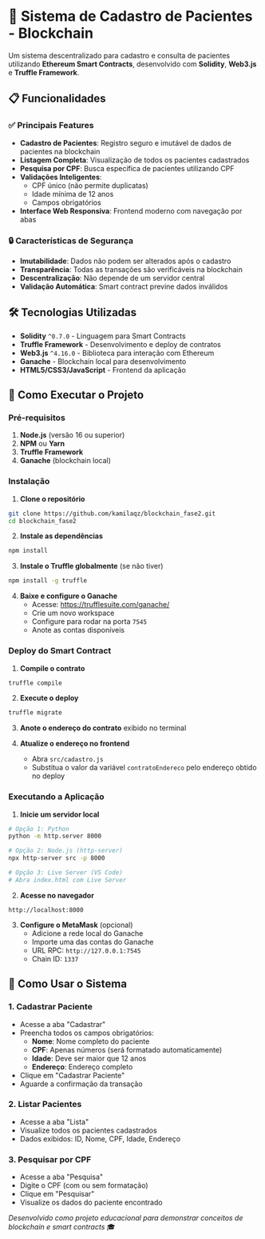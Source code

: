 # 🏥 Sistema de Cadastro de Pacientes - Blockchain

Um sistema descentralizado para cadastro e consulta de pacientes utilizando **Ethereum Smart Contracts**, desenvolvido com **Solidity**, **Web3.js** e **Truffle Framework**.

## 📋 Funcionalidades

### ✅ Principais Features
- **Cadastro de Pacientes**: Registro seguro e imutável de dados de pacientes na blockchain
- **Listagem Completa**: Visualização de todos os pacientes cadastrados
- **Pesquisa por CPF**: Busca específica de pacientes utilizando CPF
- **Validações Inteligentes**: 
  - CPF único (não permite duplicatas)
  - Idade mínima de 12 anos
  - Campos obrigatórios
- **Interface Web Responsiva**: Frontend moderno com navegação por abas

### 🔒 Características de Segurança
- **Imutabilidade**: Dados não podem ser alterados após o cadastro
- **Transparência**: Todas as transações são verificáveis na blockchain
- **Descentralização**: Não depende de um servidor central
- **Validação Automática**: Smart contract previne dados inválidos

## 🛠️ Tecnologias Utilizadas

- **Solidity** `^0.7.0` - Linguagem para Smart Contracts
- **Truffle Framework** - Desenvolvimento e deploy de contratos
- **Web3.js** `^4.16.0` - Biblioteca para interação com Ethereum
- **Ganache** - Blockchain local para desenvolvimento
- **HTML5/CSS3/JavaScript** - Frontend da aplicação

## 🚀 Como Executar o Projeto

### Pré-requisitos

1. **Node.js** (versão 16 ou superior)
2. **NPM** ou **Yarn**
3. **Truffle Framework**
4. **Ganache** (blockchain local)

### Instalação

1. **Clone o repositório**
```bash
git clone https://github.com/kamilaqz/blockchain_fase2.git
cd blockchain_fase2
```

2. **Instale as dependências**
```bash
npm install
```

3. **Instale o Truffle globalmente** (se não tiver)
```bash
npm install -g truffle
```

4. **Baixe e configure o Ganache**
   - Acesse: https://trufflesuite.com/ganache/
   - Crie um novo workspace
   - Configure para rodar na porta `7545`
   - Anote as contas disponíveis

### Deploy do Smart Contract

1. **Compile o contrato**
```bash
truffle compile
```

2. **Execute o deploy**
```bash
truffle migrate
```

3. **Anote o endereço do contrato** exibido no terminal

4. **Atualize o endereço no frontend**
   - Abra `src/cadastro.js`
   - Substitua o valor da variável `contratoEndereco` pelo endereço obtido no deploy

### Executando a Aplicação

1. **Inicie um servidor local**
```bash
# Opção 1: Python
python -m http.server 8000

# Opção 2: Node.js (http-server)
npx http-server src -p 8000

# Opção 3: Live Server (VS Code)
# Abra index.html com Live Server
```

2. **Acesse no navegador**
```
http://localhost:8000
```

3. **Configure o MetaMask** (opcional)
   - Adicione a rede local do Ganache
   - Importe uma das contas do Ganache
   - URL RPC: `http://127.0.0.1:7545`
   - Chain ID: `1337`

## 📝 Como Usar o Sistema

### 1. Cadastrar Paciente
- Acesse a aba "Cadastrar"
- Preencha todos os campos obrigatórios:
  - **Nome**: Nome completo do paciente
  - **CPF**: Apenas números (será formatado automaticamente)
  - **Idade**: Deve ser maior que 12 anos
  - **Endereço**: Endereço completo
- Clique em "Cadastrar Paciente"
- Aguarde a confirmação da transação

### 2. Listar Pacientes
- Acesse a aba "Lista"
- Visualize todos os pacientes cadastrados
- Dados exibidos: ID, Nome, CPF, Idade, Endereço

### 3. Pesquisar por CPF
- Acesse a aba "Pesquisa"
- Digite o CPF (com ou sem formatação)
- Clique em "Pesquisar"
- Visualize os dados do paciente encontrado

*Desenvolvido como projeto educacional para demonstrar conceitos de blockchain e smart contracts* 🎓